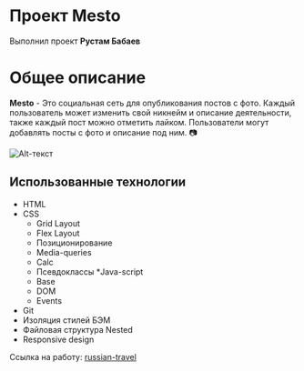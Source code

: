 Проект Mesto
==================

Выполнил проект **Рустам Бабаев**


Общее описание
==============
**Mesto** - Это социальная сеть для опубликования постов с фото. Каждый пользователь может изменить свой никнейм и описание деятельности, также каждый пост можно отметить лайком. Пользователи могут добавлять посты с фото и описание под ним. :camera:

![Alt-текст](https://i.postimg.cc/SxgJcfMX/Mesto.png "header")

## Использованные технологии

* HTML
* CSS
    * Grid Layout
    * Flex Layout
    * Позиционирование
    * Media-queries
    * Calc
    * Псевдоклассы
*Java-script
    * Base
    * DOM
    * Events
* Git
* Изоляция стилей БЭМ
* Файловая структура Nested
* Responsive design

Ссылка на работу: [russian-travel](https://rustam-babaev.github.io/russian-travel/)
